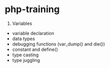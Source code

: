 # php-training

1. Variables
- variable declaration
- data types
- debugging functions (var_dump() and die())
- constant and define()
- type casting
- type juggling